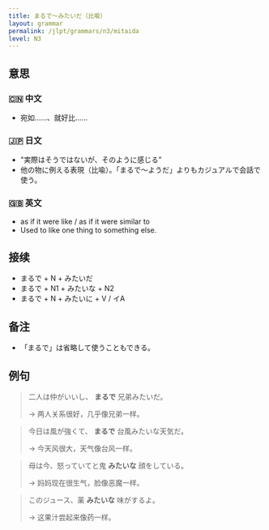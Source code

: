 ```yaml
---
title: まるで〜みたいだ（比喩）
layout: grammar
permalink: /jlpt/grammars/n3/mitaida
level: N3
---
```


## 意思

### 🇨🇳 中文

- 宛如……、就好比……

### 🇯🇵 日文

- "実際はそうではないが、そのように感じる”
- 他の物に例える表現（比喩）。「まるで〜ようだ」よりもカジュアルで会話で使う。

### 🇬🇧 英文

- as if it were like / as if it were similar to
- Used to like one thing to something else.

## 接续

- まるで + N + みたいだ
- まるで + N1 + みたいな + N2
- まるで + N + みたいに + V / イA

## 备注

- 「まるで」は省略して使うこともできる。

## 例句

> 二人は仲がいいし、 **まるで** 兄弟みたいだ。
>
> → 两人关系很好，几乎像兄弟一样。

> 今日は風が強くて、 **まるで** 台風みたいな天気だ。
>
> → 今天风很大，天气像台风一样。

> 母は今、怒っていてと鬼 **みたいな** 顔をしている。
>
> → 妈妈现在很生气，脸像恶魔一样。

> このジュース、薬 **みたいな** 味がするよ。
>
> → 这果汁尝起来像药一样。

